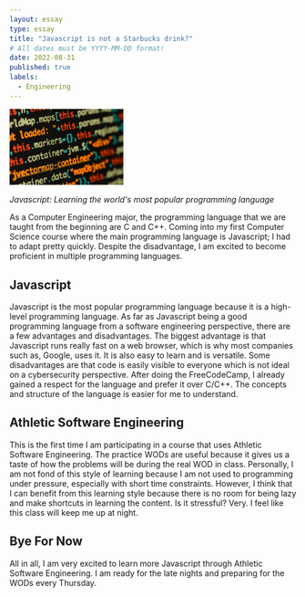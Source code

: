 ```yaml
---
layout: essay
type: essay
title: "Javascript is not a Starbucks drink?"
# All dates must be YYYY-MM-DD format!
date: 2022-08-31
published: true
labels:
  - Engineering
---
```


<img width="200px" class="rounded float-start pe-4" src="../img/javascript.jpeg">

*Javascript: Learning the world's most popular programming language*

As a Computer Engineering major, the programming language that we are taught from the beginning are C and C++. Coming into my first Computer Science course where the main programming language is Javascript; I had to adapt pretty quickly. Despite the disadvantage, I am excited to become proficient in multiple programming languages.

## Javascript

Javascript is the most popular programming language because it is a high-level programming language. As far as Javascript being a good programming language from a software engineering perspective, there are a few advantages and disadvantages. The biggest advantage is that Javascript runs really fast on a web browser, which is why most companies such as, Google, uses it. It is also easy to learn and is versatile. Some disadvantages are that code is easily visible to everyone which is not ideal on a cybersecurity perspective. After doing the FreeCodeCamp, I already gained a respect for the language and prefer it over C/C++. The concepts and structure of the language is easier for me to understand.

## Athletic Software Engineering

This is the first time I am participating in a course that uses Athletic Software Engineering. The practice WODs are useful because it gives us a taste of how the problems will be during the real WOD in class. Personally, I am not fond of this style of learning because I am not used to programming under pressure, especially with short time constraints. However, I think that I can benefit from this learning style because there is no room for being lazy and make shortcuts in learning the content. Is it stressful? Very. I feel like this class will keep me up at night. 

## Bye For Now

All in all, I am very excited to learn more Javascript through Athletic Software Engineering. I am ready for the late nights and preparing for the WODs every Thursday. 
